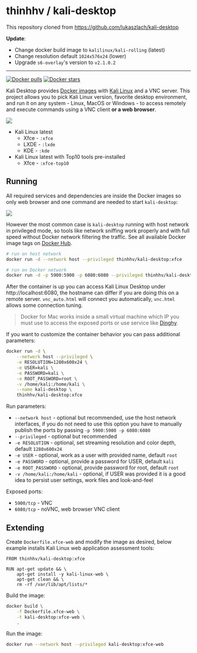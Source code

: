 # thinhhv / kali-desktop

This repository cloned from https://github.com/lukaszlach/kali-desktop

**Update**:
- Change docker build image to `kalilinux/kali-rolling` (latest)
- Change resolution default `1024x576x24` (lower)
- Upgrade `s6-overlay`'s version to `v2.1.0.2`
---

[![Docker pulls](https://img.shields.io/docker/pulls/thinhhv/kali-desktop.svg?label=docker+pulls)](https://hub.docker.com/r/thinhhv/kali-desktop)
[![Docker stars](https://img.shields.io/docker/stars/thinhhv/kali-desktop.svg?label=docker+stars)](https://hub.docker.com/r/thinhhv/kali-desktop)

Kali Desktop provides [Docker images](https://hub.docker.com/r/thinhhv/kali-desktop/) with [Kali Linux](https://www.kali.org/) and a VNC server. This project allows you to pick Kali Linux version, favorite desktop environment, and run it on any system - Linux, MacOS or Windows - to access remotely and execute commands using a VNC client **or a web browser**.

![](https://user-images.githubusercontent.com/5011490/44137821-0af8d0e8-a072-11e8-8962-cd21a1283a04.png)

* Kali Linux latest
    * Xfce - `:xfce`
    * LXDE - `:lxde`
    * KDE - `:kde`
* Kali Linux latest with Top10 tools pre-installed
    * Xfce - `:xfce-top10`

## Running

All required services and dependencies are inside the Docker images so only web browser and one command are needed to start `kali-desktop`:

![](https://user-images.githubusercontent.com/5011490/44146922-0dff2d6c-a092-11e8-875a-2e2ba16dd0bd.gif)

However the most common case is  `kali-desktop` running with host network in privileged mode, so tools like network sniffing work properly and with full speed without Docker network filtering the traffic. See all available Docker image tags on [Docker Hub](https://hub.docker.com/r/thinhhv/kali-desktop/tags/).

```bash
# run on host network
docker run -d --network host --privileged thinhhv/kali-desktop:xfce

# run on Docker network
docker run -d -p 5900:5900 -p 6080:6080 --privileged thinhhv/kali-desktop:xfce
```

After the container is up you can access Kali Linux Desktop under http://localhost:6080, the hostname can differ if you are doing this on a remote server. `vnc_auto.html` will connect you automatically, `vnc.html` allows some connection tuning.

> Docker for Mac works inside a small virtual machine which IP you must use to access the exposed ports or use service like [Dinghy](https://github.com/codekitchen/dinghy).

If you want to customize the container behavior you can pass additional parameters:

```bash
docker run -d \
    --network host --privileged \
    -e RESOLUTION=1280x600x24 \
    -e USER=kali \
    -e PASSWORD=kali \
    -e ROOT_PASSWORD=root \
    -v /home/kali:/home/kali \
    --name kali-desktop \
    thinhhv/kali-desktop:xfce
```

Run parameters:

* `--network host` - optional but recommended, use the host network interfaces, if you do not need to use this option you have to manually publish the ports by passing `-p 5900:5900 -p 6080:6080`
* `--privileged` - optional but recommended
* `-e RESOLUTION` - optional, set streaming resolution and color depth, default `1280x600x24`
* `-e USER` - optional, work as a user with provided name, default `root`
* `-e PASSWORD` - optional, provide a password for USER, default `kali`
* `-e ROOT_PASSWORD` - optional, provide password for root, default `root`
* `-v /home/kali:/home/kali` - optional, if USER was provided it is a good idea to persist user settings, work files and look-and-feel

Exposed ports:

* `5900/tcp` - VNC
* `6080/tcp` - noVNC, web browser VNC client

## Extending

Create `Dockerfile.xfce-web` and modify the image as desired, below example installs Kali Linux web application assessment tools:

```
FROM thinhhv/kali-desktop:xfce

RUN apt-get update && \
    apt-get install -y kali-linux-web \
    apt-get clean && \
    rm -rf /var/lib/apt/lists/*
```

Build the image:

```bash
docker build \
    -f Dockerfile.xfce-web \
    -t kali-desktop:xfce-web \
    .
```

Run the image:

```bash
docker run --network host --privileged kali-desktop:xfce-web
```